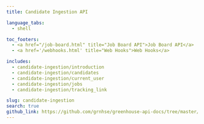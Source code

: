 ```yaml
---
title: Candidate Ingestion API

language_tabs:
  - shell

toc_footers:
  - <a href="/job-board.html" title="Job Board API">Job Board API</a>
  - <a href='/webhooks.html' title="Web Hooks">Web Hooks</a>

includes:
  - candidate-ingestion/introduction
  - candidate-ingestion/candidates
  - candidate-ingestion/current_user
  - candidate-ingestion/jobs
  - candidate-ingestion/tracking_link

slug: candidate-ingestion
search: true
github_link: https://github.com/grnhse/greenhouse-api-docs/tree/master/source/includes/candidate-ingestion
---
```


